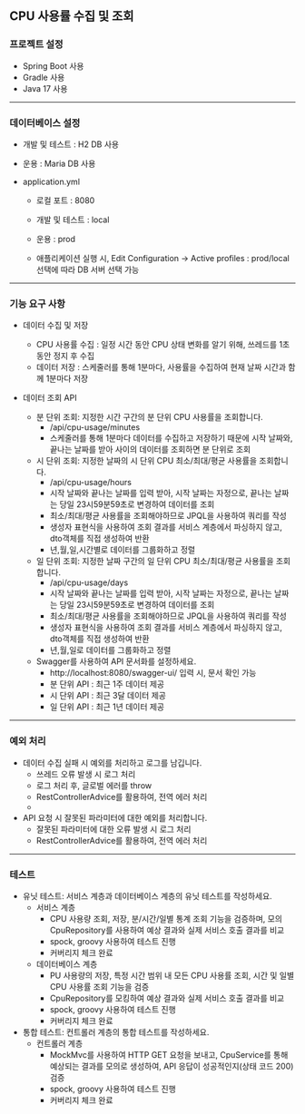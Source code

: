## CPU 사용률 수집 및 조회

### 프로젝트 설정 ###
- Spring Boot 사용
- Gradle 사용
- Java 17 사용
---

### 데이터베이스 설정 ###
- 개발 및 테스트 : H2 DB 사용
- 운용 : Maria DB 사용
  
- application.yml
  - 로컬 포트 : 8080
  - 개발 및 테스트 : local
  - 운용 : prod
  
  - 애플리케이션 실행 시, Edit Configuration -> Active profiles : prod/local 선택에 따라
DB 서버 선택 가능
---
### 기능 요구 사항 ###
- 데이터 수집 및 저장
  - CPU 사용률 수집 : 일정 시간 동안 CPU 상태 변화를 알기 위해, 쓰레드를 1초동안 정지 후 수집 
  - 데이터 저장 : 스케줄러를 통해 1분마다, 사용률을 수집하여 현재 날짜 시간과 함께 1분마다 저장

- 데이터 조회 API
  - 분 단위 조회: 지정한 시간 구간의 분 단위 CPU 사용률을 조회합니다.
    - /api/cpu-usage/minutes   
    - 스케줄러를 통해 1분마다 데이터를 수집하고 저장하기 때문에 시작 날짜와, 끝나는 날짜를 받아 사이의 데이터를 조회하면 분 단위로 조회
  - 시 단위 조회: 지정한 날짜의 시 단위 CPU 최소/최대/평균 사용률을 조회합니다.
    - /api/cpu-usage/hours
    - 시작 날짜와 끝나는 날짜를 입력 받아, 시작 날짜는 자정으로, 끝나는 날짜는 당일 23시59분59초로 변경하여 데이터를 조회
    - 최소/최대/평균 사용률을 조회해야하므로 JPQL을 사용하여 쿼리를 작성
    - 생성자 표현식을 사용하여 조회 결과를 서비스 계층에서 파싱하지 않고, dto객체를 직접 생성하여 반환
    - 년,월,일,시간별로 데이터를 그룹화하고 정렬
  - 일 단위 조회: 지정한 날짜 구간의 일 단위 CPU 최소/최대/평균 사용률을 조회합니다.
    - /api/cpu-usage/days  
    - 시작 날짜와 끝나는 날짜를 입력 받아, 시작 날짜는 자정으로, 끝나는 날짜는 당일 23시59분59초로 변경하여 데이터를 조회
    - 최소/최대/평균 사용률을 조회해야하므로 JPQL을 사용하여 쿼리를 작성
    - 생성자 표현식을 사용하여 조회 결과를 서비스 계층에서 파싱하지 않고, dto객체를 직접 생성하여 반환
    - 년,월,일로 데이터를 그룹화하고 정렬
  - Swagger를 사용하여 API 문서화를 설정하세요.
    - http://localhost:8080/swagger-ui/ 입력 시, 문서 확인 가능
    - 분 단위 API : 최근 1주 데이터 제공
    - 시 단위 API : 최근 3달 데이터 제공
    - 일 단위 API : 최근 1년 데이터 제공
---
### 예외 처리 ###
- 데이터 수집 실패 시 예외를 처리하고 로그를 남깁니다.
  - 쓰레드 오류 발생 시 로그 처리
  - 로그 처리 후, 글로벌 에러를 throw
  - RestControllerAdvice를 활용하여, 전역 에러 처리
  - 
- API 요청 시 잘못된 파라미터에 대한 예외를 처리합니다.
  - 잘못된 파라미터에 대한 오류 발생 시 로그 처리
  - RestControllerAdvice를 활용하여, 전역 에러 처리
---
### 테스트 ###
- 유닛 테스트: 서비스 계층과 데이터베이스 계층의 유닛 테스트를 작성하세요.
  - 서비스 계층
    - CPU 사용량 조회, 저장, 분/시간/일별 통계 조회 기능을 검증하며, 모의 CpuRepository를 사용하여 예상 결과와 실제 서비스 호출 결과를 비교
    - spock, groovy 사용하여 테스트 진행
    - 커버리지 체크 완료
  - 데이터베이스 계층
    - PU 사용량의 저장, 특정 시간 범위 내 모든 CPU 사용률 조회, 시간 및 일별 CPU 사용률 조회 기능을 검증 
    - CpuRepository를 모킹하여 예상 결과와 실제 서비스 호출 결과를 비교
    - spock, groovy 사용하여 테스트 진행 
    - 커버리지 체크 완료
- 통합 테스트: 컨트롤러 계층의 통합 테스트를 작성하세요.
  - 컨트롤러 계층 
    - MockMvc를 사용하여 HTTP GET 요청을 보내고, CpuService를 통해 예상되는 결과를 모의로 생성하여, API 응답이 성공적인지(상태 코드 200) 검증
    - spock, groovy 사용하여 테스트 진행
    - 커버리지 체크 완료

